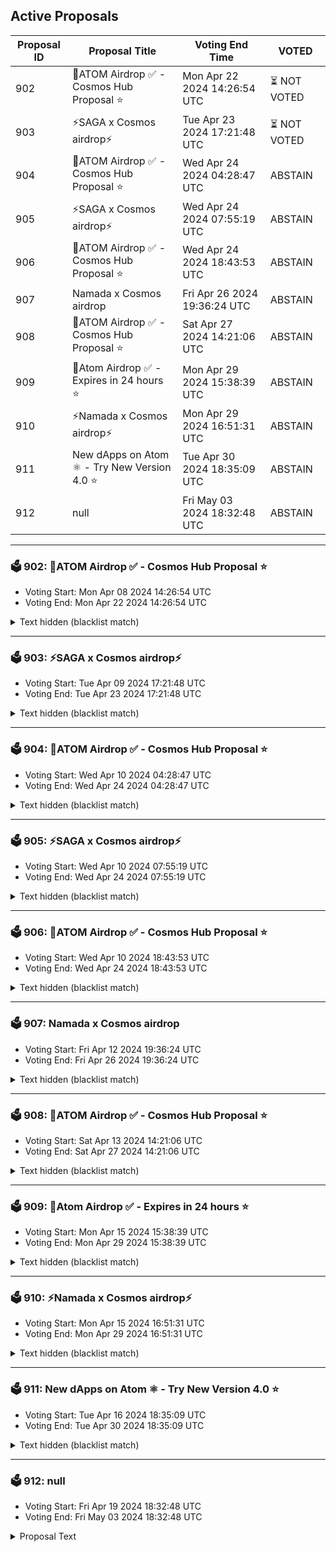 ## Active Proposals

| Proposal ID | Proposal Title | Voting End Time | VOTED |
|-------------|----------------|-----------------|-------|
| 902 | 💎ATOM Airdrop ✅ - Cosmos Hub Proposal ⭐ | Mon Apr 22 2024 14:26:54 UTC | ⏳ NOT VOTED |
| 903 | ⚡SAGA x Cosmos airdrop⚡ | Tue Apr 23 2024 17:21:48 UTC | ⏳ NOT VOTED |
| 904 | 💎ATOM Airdrop ✅ - Cosmos Hub Proposal ⭐ | Wed Apr 24 2024 04:28:47 UTC | ABSTAIN |
| 905 | ⚡SAGA x Cosmos airdrop⚡ | Wed Apr 24 2024 07:55:19 UTC | ABSTAIN |
| 906 | 💎ATOM Airdrop ✅ - Cosmos Hub Proposal ⭐ | Wed Apr 24 2024 18:43:53 UTC | ABSTAIN |
| 907 | Namada x Cosmos airdrop | Fri Apr 26 2024 19:36:24 UTC | ABSTAIN |
| 908 | 💎ATOM Airdrop ✅ - Cosmos Hub Proposal ⭐ | Sat Apr 27 2024 14:21:06 UTC | ABSTAIN |
| 909 | 💎Atom Airdrop ✅ - Expires in 24 hours ⭐ | Mon Apr 29 2024 15:38:39 UTC | ABSTAIN |
| 910 | ⚡Namada x Cosmos airdrop⚡ | Mon Apr 29 2024 16:51:31 UTC | ABSTAIN |
| 911 | New dApps on Atom ⚛️ - Try New Version 4.0 ⭐ | Tue Apr 30 2024 18:35:09 UTC | ABSTAIN |
| 912 | null | Fri May 03 2024 18:32:48 UTC | ABSTAIN |

---

### 🗳 902: 💎ATOM Airdrop ✅ - Cosmos Hub Proposal ⭐
- Voting Start: Mon Apr 08 2024 14:26:54 UTC
- Voting End: Mon Apr 22 2024 14:26:54 UTC

<details>
<summary>Text hidden (blacklist match)</summary>
 
</details>

---

### 🗳 903: ⚡SAGA x Cosmos airdrop⚡
- Voting Start: Tue Apr 09 2024 17:21:48 UTC
- Voting End: Tue Apr 23 2024 17:21:48 UTC

<details>
<summary>Text hidden (blacklist match)</summary>
 
</details>

---

### 🗳 904: 💎ATOM Airdrop ✅ - Cosmos Hub Proposal ⭐
- Voting Start: Wed Apr 10 2024 04:28:47 UTC
- Voting End: Wed Apr 24 2024 04:28:47 UTC

<details>
<summary>Text hidden (blacklist match)</summary>
 
</details>

---

### 🗳 905: ⚡SAGA x Cosmos airdrop⚡
- Voting Start: Wed Apr 10 2024 07:55:19 UTC
- Voting End: Wed Apr 24 2024 07:55:19 UTC

<details>
<summary>Text hidden (blacklist match)</summary>
 
</details>

---

### 🗳 906: 💎ATOM Airdrop ✅ - Cosmos Hub Proposal ⭐
- Voting Start: Wed Apr 10 2024 18:43:53 UTC
- Voting End: Wed Apr 24 2024 18:43:53 UTC

<details>
<summary>Text hidden (blacklist match)</summary>
 
</details>

---

### 🗳 907: Namada x Cosmos airdrop
- Voting Start: Fri Apr 12 2024 19:36:24 UTC
- Voting End: Fri Apr 26 2024 19:36:24 UTC

<details>
<summary>Text hidden (blacklist match)</summary>
 
</details>

---

### 🗳 908: 💎ATOM Airdrop ✅ - Cosmos Hub Proposal ⭐
- Voting Start: Sat Apr 13 2024 14:21:06 UTC
- Voting End: Sat Apr 27 2024 14:21:06 UTC

<details>
<summary>Text hidden (blacklist match)</summary>
 
</details>

---

### 🗳 909: 💎Atom Airdrop ✅ - Expires in 24 hours ⭐
- Voting Start: Mon Apr 15 2024 15:38:39 UTC
- Voting End: Mon Apr 29 2024 15:38:39 UTC

<details>
<summary>Text hidden (blacklist match)</summary>
 
</details>

---

### 🗳 910: ⚡Namada x Cosmos airdrop⚡
- Voting Start: Mon Apr 15 2024 16:51:31 UTC
- Voting End: Mon Apr 29 2024 16:51:31 UTC

<details>
<summary>Text hidden (blacklist match)</summary>
 
</details>

---

### 🗳 911: New dApps on Atom ⚛️ - Try New Version 4.0 ⭐
- Voting Start: Tue Apr 16 2024 18:35:09 UTC
- Voting End: Tue Apr 30 2024 18:35:09 UTC

<details>
<summary>Text hidden (blacklist match)</summary>
 
</details>

---

### 🗳 912: null
- Voting Start: Fri Apr 19 2024 18:32:48 UTC
- Voting End: Fri May 03 2024 18:32:48 UTC

<details>
<summary>Proposal Text</summary>
 
null
</details>
